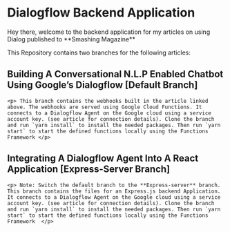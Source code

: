 # Dialogflow Backend Application

<p> Hey there, welcome to the backend application for my articles on using Dialog published to **Smashing Magazine**</p>

<p> This Repository contains two branches for the following articles:</p>

## Building A Conversational N.L.P Enabled Chatbot Using Google’s Dialogflow [Default Branch]

    <p> This branch contains the webhooks built in the article linked above. The webhooks are served using Google Cloud Functions. It connects to a Dialogflow Agent on the Google cloud using a service account key. (see article for connection details). Clone the branch and run `yarn install` to install the needed packages. Then run `yarn start` to start the defined functions locally using the Functions Framework </p>

## Integrating A Dialogflow Agent Into A React Application [Express-Server Branch]

    <p> Note: Switch the default branch to the **Express-server** branch. This branch contains the files for an Express.js backend Application. It connects to a Dialogflow Agent on the Google cloud using a service account key. (see article for connection details). Clone the branch and run `yarn install` to install the needed packages. Then run `yarn start` to start the defined functions locally using the Functions Framework  </p>
